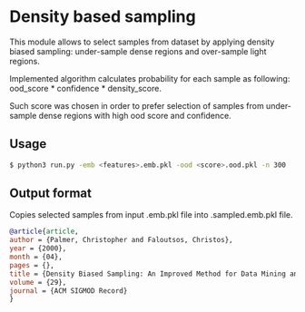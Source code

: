# Density based sampling

This module allows to select samples from dataset by applying density biased sampling:
under-sample dense regions and over-sample light regions.

Implemented algorithm calculates probability for each sample as following:
ood_score * confidence * density_score.

Such score was chosen in order to prefer selection of samples from under-sample dense regions
with high ood score and confidence.

## Usage

```bash
$ python3 run.py -emb <features>.emb.pkl -ood <score>.ood.pkl -n 300
```


## Output format

Copies selected samples from input .emb.pkl file into .sampled.emb.pkl file.


```bibtex
@article{article,
author = {Palmer, Christopher and Faloutsos, Christos},
year = {2000},
month = {04},
pages = {},
title = {Density Biased Sampling: An Improved Method for Data Mining and Clustering},
volume = {29},
journal = {ACM SIGMOD Record}
}
```